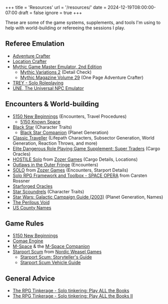 +++
title = 'Resources'
url = '/resources/'
date = 2024-12-19T08:00:00-07:00
draft = false
ignore = true
+++

These are some of the game systems, supplements, and tools I'm using to help with world-building or refereeing the sessions I play.

<!--more-->

## Referee Emulation

- [Adventure Crafter][]
- [Location Crafter][]
- [Mythic Game Master Emulator, 2nd Edition][Mythic]
	- [Mythic Variations 2][MV2] (Detail Check)
	- [Mythic Magazine Volume 29][] (One Page Adventure Crafter)
- [TREY - Solo Roleplaying][Trey]
- [UNE, The Universal NPC Emulator][UNE]

## Encounters & World-building

- [5150 New Beginnings][5150] (Encounters, Travel Procedures)
	- [5150 Known Space][5150KS]
- [Black Star][] (Character Traits)
	- [Black Star Companion][] (Planet Generation)
- [Classic Traveller][] (Lifepath Characters, Subsector Generation, World Generation, Reaction Throws, and more)
- [Elite Dangerous Role Playing Game Supplement: Super Traders][EDRPG-ST] (Cargo Oracles)
- [HOSTILE Solo][] from [Zozer Games][] (Cargo Details, Locations)
- [Outlaws in the Outer Fringe][] (Encounters)
- [SOLO][zozer-solo] from [Zozer Games][] (Encounters, Starport Details)
- [Solo RPG Framework and Toolbox - SPACE OPERA][CarstenSOLOFramework] from Carsten‬‭ Rossner
- [Starforged Oracles][Starforged]
- [Star Scoundrels][] (Character Traits)
- [Star Wars: Galactic Campaign Guide (2003)][] (Planet Generation, Names)
- [The Perilous Void][PV]
- [US County Names][]

## Game Rules

- [5150 New Beginnings][5150]
- [Comae Engine][Comae]
- [M-Space][M-Space] & the [M-Space Companion][M-Space-Companion]
- [Starport Scum][] from [Nordic Weasel Games][]
	- [Starport Scum: Storyteller's Guide][]
	- [Starport Scum Vehicle Guide][]
	
## General Advice

- [The RPG Tinkerage - Solo tinkering: Play ALL the Books](https://rpg-tinker.blogspot.com/2020/01/solo-tinkering-play-all-books.html)
- [The RPG Tinkerage - Solo tinkering: Play ALL the Books II](http://rpg-tinker.blogspot.com/2021/06/solo-play-all-books-ii.html)


[Starport Scum]: https://www.wargamevault.com/product/188598/Starport-Scum
[Starport Scum: Storyteller's Guide]: https://www.wargamevault.com/product/190350/Storytellers-Guide-to-Starport-Scum
[Starport Scum Vehicle Guide]: https://www.drivethrurpg.com/product/206418/Starport-Scum-Vehicle-Guide
[Nordic Weasel Games]: https://nordicweasel.posthaven.com
[Star Wars: Galactic Campaign Guide (2003)]: https://rpggeek.com/rpgitem/43781/galactic-campaign-guide
[Classic Traveller]: https://www.farfuture.net
[Mythic]: https://www.wordmillgames.com/mythic.html
[MV2]: https://www.wordmillgames.com/mythic-variations-2.html
[Adventure Crafter]: https://www.wordmillgames.com/adventure-crafter.html
[Location Crafter]: https://www.wordmillgames.com/location-crafter.html
[Black Star]: https://www.drivethrurpg.com/product/437327/Black-Star
[Black Star Companion]: https://www.drivethrurpg.com/product/447362/Black-Star-Companion
[Star Scoundrels]: https://www.drivethrurpg.com/product/461362/Star-Scoundrels?term=star+scoundrels
[5150]: https://twohourwargames.com/collections/frontpage/products/5150-new-beginnings
[5150KS]: https://twohourwargames.com/collections/frontpage/products/5150-known-space
[Outlaws in the Outer Fringe]: https://www.drivethrurpg.com/product/446662
[UNE]: https://www.drivethrurpg.com/product/134163/UNE-The-Universal-NPC-Emulator-rev
[Starforged]: https://www.ironswornrpg.com/product-ironsworn-starforged
[Mythic Magazine Volume 29]: https://www.drivethrurpg.com/product/436964/Mythic-Magazine-Volume-29
[zozer-solo]: https://www.paulelliottbooks.com/solo.html
[HOSTILE Solo]: https://www.paulelliottbooks.com/hostile-solo.html
[Zozer Games]: https://www.paulelliottbooks.com
[Elite]: http://www.iancgbell.clara.net/elite/text/index.htm
[US County Names]: https://en.wikipedia.org/wiki/List_of_the_most_common_U.S._county_names
[EDRPG-ST]: https://www.spidermindgames.com/products/super-traders-supplement-softback
[CarstenSOLOFramework]: https://www.drivethrurpg.com/en/product/492226/solo-rpg-framework-and-toolbox-space-opera
[White Lies]: https://www.drivethrurpg.com/en/product/164226/white-lies
[No Day to Die]: https://www.drivethrurpg.com/en/product/387318/no-day-to-die
[Comae]: https://www.frostbytebooks.com/comae-engine
[Trey]: https://www.frostbytebooks.com/trey
[M-Space]: https://www.frostbytebooks.com/m-space
[M-Space-Companion]:https://www.frostbytebooks.com/companion
[2300AD]: https://www.mongoosepublishing.com/products/2300ad?srsltid=AfmBOoqEsbyi0C4AtrxRI8RjmeVwC9ZKrjCIxXKMVcTtMArE_GYlHJIF
[PV]: https://www.drivethrurpg.com/en/product/502848/the-perilous-void
